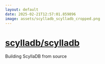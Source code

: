 ```yaml
---
layout: default
date: 2025-02-21T12:57:01.859896
image: assets/scylladb_scylladb_cropped.png
---
```


# [scylladb/scylladb](https://github.com/scylladb/scylladb)

Building ScyllaDB from source
